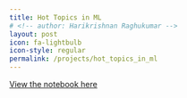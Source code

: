 ```yaml
---
title: Hot Topics in ML
# <!-- author: Harikrishnan Raghukumar -->
layout: post
icon: fa-lightbulb
icon-style: regular
permalink: /projects/hot_topics_in_ml
---
```


<a href="{{ site.url }}{{ site.baseurl }}/projects/hot_topics_in_ml_notebook"> View the notebook here </a>